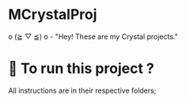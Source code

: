 # MCrystalProj

o (≧ ▽ ≦) o - "Hey! These are my Crystal projects."

# :runner: To run this project ?

All instructions are in their respective folders;
